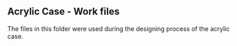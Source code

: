 ## Acrylic Case - Work files

The files in this folder were used during the designing process of the acrylic case.
